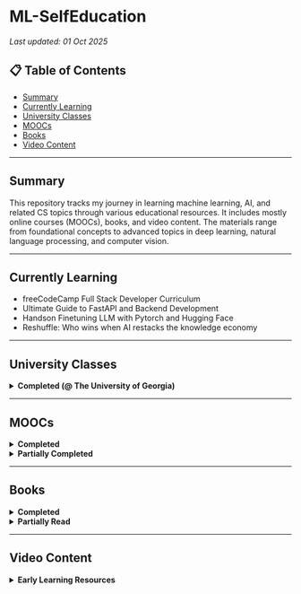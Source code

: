 # ML-SelfEducation

_Last updated: 01 Oct 2025_

## 📋 Table of Contents
- [Summary](#summary)
- [Currently Learning](#currently-learning)
- [University Classes](#university-classes)
- [MOOCs](#moocs)
- [Books](#books)
- [Video Content](#video-content)

---

## Summary

This repository tracks my journey in learning machine learning, AI, and related CS topics through various educational resources. It includes mostly online courses (MOOCs), books, and video content. The materials range from foundational concepts to advanced topics in deep learning, natural language processing, and computer vision.

---

## Currently Learning

- freeCodeCamp Full Stack Developer Curriculum
- Ultimate Guide to FastAPI and Backend Development
- Handson Finetuning LLM with Pytorch and Hugging Face
- Reshuffle: Who wins when AI restacks the knowledge economy

---

## University Classes

<details>
<summary><strong>Completed (@ The University of Georgia)</strong></summary>

| Course | Semester | Link |
|--------|----------|------|
| ARTI 8950 Machine Learning | Spring 2020 | __[Link](http://bulletin.uga.edu/Link.aspx?cid=CSCI/ARTI%208950)__ |
| STAT 6250 Applied Multivariate Analysis and Statistical Learning | Spring 2019 | __[Link](http://bulletin.uga.edu/Link.aspx?cid=stat6250)__ |
| CSCI 1360 Foundations for Informatics and Analytics | Fall 2018 | __[Link](http://www.bulletin.uga.edu/CoursesHome.aspx?cid=32624)__ |

</details>

---

## MOOCs

<details>
<summary><strong>Completed</strong></summary>

| Course | Provider | Date | Link |
|--------|----------|------|------|
| Model Context Protocol 101 | jointakeoff.com | May 2025 | __[Course Link](https://www.jointakeoff.com/dashboard/courses/mcp)__ |
| Cursor Course 3.0 | jointakeoff.com | May 2025 | __[Course Link](https://www.jointakeoff.com/courses/apps-with-ai)__ |
| Vibe Coding 101 | Deeplearning.ai / Short Courses | April 2025 | __[Course Link](https://www.deeplearning.ai/short-courses/vibe-coding-101-with-replit/)__ |
| Microsoft Azure Fundamentals | Microsoft | March 2025 | __[Course Link](https://learn.microsoft.com/en-us/users/olatomiwabifarin-6480/)__ |
| Building Full-Stack Apps with AI | jointakeoff.com | Feb 2025 | __[Course Link](https://www.jointakeoff.com/courses/apps-with-ai)__ |
| Developing AI Applications with Python and Flask | IBM / Coursera | July 2024 | __[Course Link](https://www.coursera.org/learn/python-project-for-ai-application-development)__ |
| Preprocessing Unstructured Data for LLM Applications | Deeplearning.ai / Short Courses | July 2024 | __[Course Link](https://www.deeplearning.ai/short-courses/preprocessing-unstructured-data-for-llm-applications/)__ |
| LangChain: Chat with your Data | Deeplearning.ai / Short Courses | December 2023 | __[Course Link](https://www.deeplearning.ai/short-courses/)__ |
| Large Language Models: Application through Production | Databricks | Aug 2023 | __[Link](https://github.com/obifarin/ML-SelfEducation/blob/master/MOOCS_Certifications/LLM101x_LLM_Appplication_through_Production_Certificate_edX_2023.pdf)__ |
| LangChain for LLM Application Development | Deeplearning.ai / Short courses | July 2023 | __[Course Link](https://www.deeplearning.ai/short-courses/)__ |
| ChatGPT Prompt Engineering for Developers | Deeplearning.ai / Short course | June 2023 | __[Course Link](https://www.deeplearning.ai/short-courses/)__ |
| Practical Introduction to Natural Language Processing | LearnNLP.academy | May 2023 | __[Course Link](https://www.learnnlp.academy/)__ |
| Deep Learning with PyTorch : Image Segmentation | Coursera | Feb 2022 | __[Link](https://github.com/obifarin/ML-SelfEducation/blob/master/MOOCS_Certifications/PyTorch_Image_Segmentation.pdf)__ |
| Specialized Models: Time Series and Survival Analysis | Coursera | Feb 2022 | __[Course Link](https://www.coursera.org/learn/time-series-survival-analysis)__ |
| Automatic Machine Learning Learning with H2O AutoML and Python | Coursera | Mar 2021 | __[Link](https://github.com/obifarin/ML-SelfEducation/blob/master/MOOCS_Certifications/AutoML_H20_Python_Coursera_9MQ8W4N5VT4D_2021.pdf)__ |
| Explaining Tree Based Models Using SHAP | Coursera | Dec 2020 | __[Link](https://github.com/obifarin/ML-SelfEducation/blob/master/MOOCS_Certifications/Explaining%20Tree%20Based%20Models%20Using%20SHAP.pdf)__ |
| Perform Real-Time Object Detection with YOLOv3 | Coursera | Nov 2020 | __[Link](https://github.com/obifarin/ML-SelfEducation/blob/master/MOOCS_Certifications/Perform%20Real-Time%20Object%20Detection%20with%20YOLOv3.pdf)__ |
| Structuring Machine Learning Project | Coursera | Aug 2020 | __[Link](https://github.com/obifarin/ML-SelfEducation/blob/master/MOOCS_Certifications/Structuring_ML_Projects(2020)_CoC.pdf)__ |
| Improving Deep Neural Networks: Hyperparameter tuning, Regularization and Optimization | Coursera | Aug 2020 | __[Link](https://github.com/obifarin/ML-SelfEducation/blob/master/MOOCS_Certifications/Hyperparameter_DL(2020)_CoC.pdf)__ |
| Neural Networks and Deep Learning | Coursera | Jul 2020 | __[Link](https://github.com/obifarin/ML-SelfEducation/blob/master/MOOCS_Certifications/Neural_Network_Deep_Learning_CoC.pdf)__ |
| Mathematics of Machine Learning: PCA | Coursera | May 2020 | __[Link](https://github.com/obifarin/ML-SelfEducation/blob/master/MOOCS_Certifications/PCA(2020)_CertificateofCompletion.pdf)__ |
| Mathematics for Machine Learning: Multivariate Calculus | Coursera | Mar 2020 | __[Link](https://github.com/obifarin/ML-SelfEducation/blob/master/MOOCS_Certifications/MultivariateCalculus(2020)_CertificateofCompletion.pdf)__ |
| Mathematics for Machine Learning: Linear Algebra | Coursera | Jan 2020 | __[Link](https://github.com/obifarin/ML-SelfEducation/blob/master/MOOCS_Certifications/LinearAlgebra_Coursera(2020)_CertificateofCompletion.pdf)__ |
| STAT 505 Applied Multivariate Statistical Analysis | Penn State | April 2019 | __[Link](https://online.stat.psu.edu/stat505/)__ |
| Learning MATLAB | Linkedin learning | July 2016 | __[Link](https://github.com/obifarin/ML-SelfEducation/blob/master/MOOCS_Certifications/LearningMATLAB_Lynda(2016)_CertificateOfCompletion.pdf)__ |

</details>

<details>
<summary><strong>Partially Completed</strong></summary>

| Course | Provider | Link |
|--------|----------|------|
| Functions, Tools and Agents with LangChain | deeplearning.ai /short courses | __[Course Link](https://www.deeplearning.ai/short-courses/functions-tools-agents-langchain/)__ |
| LLMs: Foundation Models From the Ground Up | Databricks | __[Course Link](https://learning.edx.org/course/course-v1:Databricks+LLM102x+2T2023/home)__ |

</details>

---

## Books

<details>
<summary><strong>Completed</strong></summary>

| Title | Author | Type | Review |
|-------|--------|------|--------|
| AI 2027 | Daniel Kokotajlo et al | Semi-Technical | __[my review](https://theepsilon.substack.com/p/the-intelligence-explosion)__ |
| Sparks of Artificial General Intelligence: Early experiments with GPT-4 | Microsoft Research | Technical | __[my review](https://www.goodreads.com/review/show/5683773631)__ |
| Applied Machine Learning Explainability Techniques | Aditya Bhattacharya | Technical | - |
| Machine Learning Automation with TPOT | - | Technical | - |
| Modern Computer Vision with PyTorch | - | Technical | __[my review](https://bifarinthefifth.substack.com/p/book-review-modern-computer-vision)__ |
| GPT-3 Building Innovative NLP Products Using Large Language Models | - | Technical | __[my review](https://www.goodreads.com/review/show/5012198423)__ |
| Survival analysis: A self learning text | - | Technical | __[my review](https://www.goodreads.com/review/show/4314314214)__ |
| Hands-On Gradient Boosting with XGBoost and scikit-learn | Corey Wade | Technical | __[my review](https://www.goodreads.com/review/show/3917175929)__ |
| Interpretable Machine Learning | C. Molnar | Technical | __[my review](https://www.goodreads.com/book/show/42242921-interpretable-machine-learning)__ |
| Hands-On Machine Learning with Scikit-Learn, Keras, and TensorFlow | Aurelien Geron | Technical | __[my review-1](https://www.goodreads.com/review/show/2997496706?book_show_action=false)__ |
| Introduction to Statistical Learning: with Applications in R | Gareth James et al | Technical | __[my review](https://www.goodreads.com/review/show/2384485940?book_show_action=false)__ |
| The Book of Why: The New Science of Cause and Effect | - | Semi-technical | __[my review](https://www.goodreads.com/review/show/2567632521)__ |
| A Course in Machine Learning | Hal Daumé III | Technical | __[my review](https://www.goodreads.com/review/show/3129520991)__ |
| Deep Medicine | Eric Topol | Non-technical | __[my review](https://www.goodreads.com/review/show/2900533125)__ |
| Machine Learning | Alpaydin | Non-technical | __[my review](https://www.goodreads.com/review/show/2788173080)__ |
| Data Science from Scratch: First Principles with Python | Joel Grus | Technical | __[my review](https://www.goodreads.com/review/show/2495069094)__ |

</details>

<details>
<summary><strong>Partially Read</strong></summary>

| Title | Author | Type | Link |
|-------|--------|------|------|
| Understanding Deep Learning | Simon J.D. Prince | Technical | __[Book Link](https://www.goodreads.com/book/show/123239819-understanding-deep-learning)__ |

</details>

---

## Video Content

<details>
<summary><strong>Early Learning Resources</strong></summary>

> `I stopped updating this many years ago, these are video materials I used in the early days of learning about machine learning.`

These are some of my go-to online video materials anytime I want to learn a new concept or refresh my memory about a concept, some of which I have not watched:

| Title | Link | Notes |
|-------|------|-------|
| Stat Quest with Josh Starmer Machine Learning Playlist | __[Link](https://www.youtube.com/watch?v=Gv9_4yMHFhI&list=PLblh5JKOoLUICTaGLRoHQDuF_7q2GfuJF)__ | Watched some videos. These are great, intuitive introductory videos to machine learning, and some ML algorithms. |
| Deeplearning.ai | __[Link](https://www.youtube.com/channel/UCcIXc5mJsHVYTZR1maL5l9w/playlists)__ | - |
| Standford's Convolutional Neural Networks for Visual Recognition | __[Link](https://www.youtube.com/watch?v=vT1JzLTH4G4&list=PL3FW7Lu3i5JvHM8ljYj-zLfQRF3EO8sYv)__ | - |
| MIT 18.065: Gilbert Strang's Matrix Methods | __[Link](https://www.youtube.com/watch?v=Cx5Z-OslNWE&list=PLUl4u3cNGP63oMNUHXqIUcrkS2PivhN3k)__ | - |
| Bloomberg's Foundations of Machine Learning | __[Link](https://www.youtube.com/watch?v=MsD28INtSv8&list=PLnZuxOufsXnvftwTB1HL6mel1V32w0ThI)__ | - |
| Stat Quest with Josh Starmer Statistics Fundamentals Playlist | __[Link](https://www.youtube.com/watch?v=qBigTkBLU6g&list=PLblh5JKOoLUK0FLuzwntyYI10UQFUhsY9)__ | - |
| Ali Ghodsi's STAT 946: Deep Learning Class @ UWaterloo | __[Link](https://www.youtube.com/watch?v=poa3dNdMe4o&list=PLehuLRPyt1HxTolYUWeyyIoxDabDmaOSB&index=7)__ | __[Syllabus](https://uwaterloo.ca/data-analytics/sites/ca.data-analytics/files/uploads/files/f18-stat946-dl-v1.pdf)__ |
| DeepMind x UCL | Deep Learning Lectures | __[Link](https://www.youtube.com/watch?v=7R52wiUgxZI&list=PLqYmG7hTraZCDxZ44o4p3N5Anz3lLRVZF)__ | - |
| Deep Learning in Life Sciences, MIT Course | __[Link](https://www.youtube.com/watch?v=0jWOZoTsYzI&list=PLypiXJdtIca5sxV7aE3-PS9fYX3vUdIOX)__ | - |

</details>
